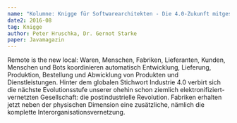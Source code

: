 ```yaml
---
name: "Kolumne: Knigge für Softwarearchitekten - Die 4.0-Zukunft mitgestalten"
date2: 2016-08
tag: Knigge
author: Peter Hruschka, Dr. Gernot Starke
paper: Javamagazin
---
```

Remote is the new local: Waren, Menschen, Fabriken, Lieferanten, Kunden, Menschen und Bots koordinieren automatisch
Entwicklung, Lieferung, Produktion, Bestellung und Abwicklung von Produkten und Dienstleistungen.
Hinter dem globalen Stichwort Industrie 4.0 verbirt sich die nächste Evolutionsstufe unserer ohehin schon ziemlich
elektronifiziert-vernetzten Gesellschaft: die postindustrielle Revolution. Fabriken erhalten jetzt neben der
physischen Dimension eine zusätzliche, nämlich die komplette Interorganisationsvernetzung.
